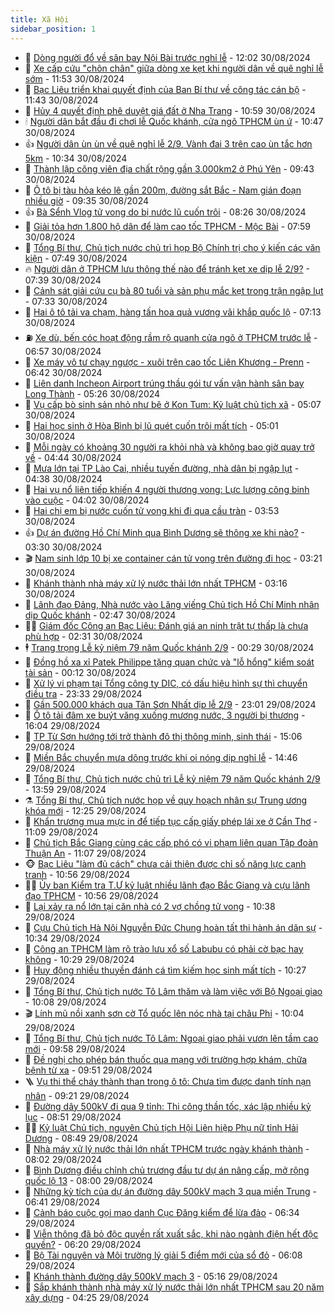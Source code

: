 ```yaml
---
title: Xã Hội
sidebar_position: 1
---
```


<!-- dantri-xa-hoi:START -->
- 🫣 [Dòng người đổ về sân bay Nội Bài trước nghỉ lễ](https://dantri.com.vn/xa-hoi/dong-nguoi-do-ve-san-bay-noi-bai-truoc-nghi-le-20240830184809818.htm) - 12:02 30/08/2024
- 💼 [Xe cấp cứu &quot;chôn chân&quot; giữa dòng xe kẹt khi người dân về quê nghỉ lễ sớm](https://dantri.com.vn/xa-hoi/xe-cap-cuu-chon-chan-giua-dong-xe-ket-khi-nguoi-dan-ve-que-nghi-le-som-20240830184336256.htm) - 11:53 30/08/2024
- 🎊 [Bạc Liêu triển khai quyết định của Ban Bí thư về công tác cán bộ](https://dantri.com.vn/xa-hoi/bac-lieu-trien-khai-quyet-dinh-cua-ban-bi-thu-ve-cong-tac-can-bo-20240830175131265.htm) - 11:43 30/08/2024
- 🙉 [Hủy 4 quyết định phê duyệt giá đất ở Nha Trang](https://dantri.com.vn/xa-hoi/huy-4-quyet-dinh-phe-duyet-gia-dat-o-nha-trang-20240830173445629.htm) - 10:59 30/08/2024
- 🕯 [Người dân bắt đầu đi chơi lễ Quốc khánh, cửa ngõ TPHCM ùn ứ](https://dantri.com.vn/xa-hoi/nguoi-dan-bat-dau-di-choi-le-quoc-khanh-cua-ngo-tphcm-un-u-20240830173231565.htm) - 10:47 30/08/2024
- 👍 [Người dân ùn ùn về quê nghỉ lễ 2/9, Vành đai 3 trên cao ùn tắc hơn 5km](https://dantri.com.vn/xa-hoi/nguoi-dan-un-un-ve-que-nghi-le-29-vanh-dai-3-tren-cao-un-tac-hon-5km-20240830172007485.htm) - 10:34 30/08/2024
- 🤖 [Thành lập công viên địa chất rộng gần 3.000km2 ở Phú Yên](https://dantri.com.vn/xa-hoi/thanh-lap-cong-vien-dia-chat-rong-gan-3000km2-o-phu-yen-20240830161205213.htm) - 09:43 30/08/2024
- 🙉 [Ô tô bị tàu hỏa kéo lê gần 200m, đường sắt Bắc - Nam gián đoạn nhiều giờ](https://dantri.com.vn/xa-hoi/o-to-bi-tau-hoa-keo-le-gan-200m-duong-sat-bac-nam-gian-doan-nhieu-gio-20240830162250618.htm) - 09:35 30/08/2024
- 👍 [Bà Sểnh Vlog tử vong do bị nước lũ cuốn trôi](https://dantri.com.vn/xa-hoi/ba-senh-vlog-tu-vong-do-bi-nuoc-lu-cuon-troi-20240830151403932.htm) - 08:26 30/08/2024
- 🗽 [Giải tỏa hơn 1.800 hộ dân để làm cao tốc TPHCM - Mộc Bài](https://dantri.com.vn/xa-hoi/giai-toa-hon-1800-ho-dan-de-lam-cao-toc-tphcm-moc-bai-20240830144750733.htm) - 07:59 30/08/2024
- 🗽 [Tổng Bí thư, Chủ tịch nước chủ trì họp Bộ Chính trị cho ý kiến các văn kiện](https://dantri.com.vn/xa-hoi/tong-bi-thu-chu-tich-nuoc-chu-tri-hop-bo-chinh-tri-cho-y-kien-cac-van-kien-20240830144926335.htm) - 07:49 30/08/2024
- 🔥 [Người dân ở TPHCM lưu thông thế nào để tránh kẹt xe dịp lễ 2/9?](https://dantri.com.vn/xa-hoi/nguoi-dan-o-tphcm-luu-thong-the-nao-de-tranh-ket-xe-dip-le-29-20240830142050455.htm) - 07:39 30/08/2024
- 🦒 [Cảnh sát giải cứu cụ bà 80 tuổi và sản phụ mắc kẹt trong trận ngập lụt](https://dantri.com.vn/xa-hoi/canh-sat-giai-cuu-cu-ba-80-tuoi-va-san-phu-mac-ket-trong-tran-ngap-lut-20240830123614130.htm) - 07:33 30/08/2024
- 🧐 [Hai ô tô tải va chạm, hàng tấn hoa quả vương vãi khắp quốc lộ](https://dantri.com.vn/xa-hoi/hai-o-to-tai-va-cham-hang-tan-hoa-qua-vuong-vai-khap-quoc-lo-20240830133050566.htm) - 07:13 30/08/2024
- ⛽️ [Xe dù, bến cóc hoạt động rầm rộ quanh cửa ngõ ở TPHCM trước lễ](https://dantri.com.vn/xa-hoi/xe-du-ben-coc-hoat-dong-ram-ro-quanh-cua-ngo-o-tphcm-truoc-le-20240830105319518.htm) - 06:57 30/08/2024
- 🚀 [Xe máy vô tư chạy ngược - xuôi trên cao tốc Liên Khương - Prenn](https://dantri.com.vn/xa-hoi/xe-may-vo-tu-chay-nguoc-xuoi-tren-cao-toc-lien-khuong-prenn-20240830113222364.htm) - 06:42 30/08/2024
- 🦒 [Liên danh Incheon Airport trúng thầu gói tư vấn vận hành sân bay Long Thành](https://dantri.com.vn/xa-hoi/lien-danh-incheon-airport-trung-thau-goi-tu-van-van-hanh-san-bay-long-thanh-20240830120913181.htm) - 05:26 30/08/2024
- 🦅 [Vụ cấp bò sinh sản nhỏ như bê ở Kon Tum: Kỷ luật chủ tịch xã](https://dantri.com.vn/xa-hoi/vu-cap-bo-sinh-san-nho-nhu-be-o-kon-tum-ky-luat-chu-tich-xa-20240830113035717.htm) - 05:07 30/08/2024
- 🚀 [Hai học sinh ở Hòa Bình bị lũ quét cuốn trôi mất tích](https://dantri.com.vn/xa-hoi/hai-hoc-sinh-o-hoa-binh-bi-lu-quet-cuon-troi-mat-tich-20240830112323736.htm) - 05:01 30/08/2024
- 🦅 [Mỗi ngày có khoảng 30 người ra khỏi nhà và không bao giờ quay trở về](https://dantri.com.vn/xa-hoi/moi-ngay-co-khoang-30-nguoi-ra-khoi-nha-va-khong-bao-gio-quay-tro-ve-20240830104431217.htm) - 04:44 30/08/2024
- 🤠 [Mưa lớn tại TP Lào Cai, nhiều tuyến đường, nhà dân bị ngập lụt](https://dantri.com.vn/xa-hoi/mua-lon-tai-tp-lao-cai-nhieu-tuyen-duong-nha-dan-bi-ngap-lut-20240830111639175.htm) - 04:38 30/08/2024
- 💄 [Hai vụ nổ liên tiếp khiến 4 người thương vong: Lực lượng công binh vào cuộc](https://dantri.com.vn/xa-hoi/hai-vu-no-lien-tiep-khien-4-nguoi-thuong-vong-luc-luong-cong-binh-vao-cuoc-20240830103635321.htm) - 04:02 30/08/2024
- 🥷 [Hai chị em bị nước cuốn tử vong khi đi qua cầu tràn](https://dantri.com.vn/xa-hoi/hai-chi-em-bi-nuoc-cuon-tu-vong-khi-di-qua-cau-tran-20240830100714807.htm) - 03:53 30/08/2024
- 👍 [Dự án đường Hồ Chí Minh qua Bình Dương sẽ thông xe khi nào?](https://dantri.com.vn/xa-hoi/du-an-duong-ho-chi-minh-qua-binh-duong-se-thong-xe-khi-nao-20240830100446267.htm) - 03:30 30/08/2024
- 🎬 [Nam sinh lớp 10 bị xe container cán tử vong trên đường đi học](https://dantri.com.vn/xa-hoi/nam-sinh-lop-10-bi-xe-container-can-tu-vong-tren-duong-di-hoc-20240830100338575.htm) - 03:21 30/08/2024
- 🦒 [Khánh thành nhà máy xử lý nước thải lớn nhất TPHCM](https://dantri.com.vn/xa-hoi/khanh-thanh-nha-may-xu-ly-nuoc-thai-lon-nhat-tphcm-20240830094749243.htm) - 03:16 30/08/2024
- 🌊 [Lãnh đạo Đảng, Nhà nước vào Lăng viếng Chủ tịch Hồ Chí Minh nhân dịp Quốc khánh](https://dantri.com.vn/xa-hoi/lanh-dao-dang-nha-nuoc-vao-lang-vieng-chu-tich-ho-chi-minh-nhan-dip-quoc-khanh-20240830094436008.htm) - 02:47 30/08/2024
- 🧑‍💻 [Giám đốc Công an Bạc Liêu: Đánh giá an ninh trật tự thấp là chưa phù hợp](https://dantri.com.vn/xa-hoi/giam-doc-cong-an-bac-lieu-danh-gia-an-ninh-trat-tu-thap-la-chua-phu-hop-20240829192456606.htm) - 02:31 30/08/2024
- 🕴 [Trang trọng Lễ kỷ niệm 79 năm Quốc khánh 2/9](https://dantri.com.vn/xa-hoi/trang-trong-le-ky-niem-79-nam-quoc-khanh-29-20240829225528286.htm) - 00:29 30/08/2024
- 🤔 [Đồng hồ xa xỉ Patek Philippe tặng quan chức và &quot;lỗ hổng&quot; kiểm soát tài sản](https://dantri.com.vn/xa-hoi/dong-ho-xa-xi-patek-philippe-tang-quan-chuc-va-lo-hong-kiem-soat-tai-san-20240830065853839.htm) - 00:12 30/08/2024
- 💄 [Xử lý vi phạm tại Tổng công ty DIC, có dấu hiệu hình sự thì chuyển điều tra](https://dantri.com.vn/xa-hoi/xu-ly-vi-pham-tai-tong-cong-ty-dic-co-dau-hieu-hinh-su-thi-chuyen-dieu-tra-20240828145448669.htm) - 23:33 29/08/2024
- 🧠 [Gần 500.000 khách qua Tân Sơn Nhất dịp lễ 2/9](https://dantri.com.vn/xa-hoi/gan-500000-khach-qua-tan-son-nhat-dip-le-29-20240829165957378.htm) - 23:01 29/08/2024
- 🦣 [Ô tô tải đâm xe buýt văng xuống mương nước, 3 người bị thương](https://dantri.com.vn/xa-hoi/o-to-tai-dam-xe-buyt-vang-xuong-muong-nuoc-3-nguoi-bi-thuong-20240829225520012.htm) - 16:04 29/08/2024
- 💫 [TP Từ Sơn hướng tới trở thành đô thị thông minh, sinh thái](https://dantri.com.vn/xa-hoi/tp-tu-son-huong-toi-tro-thanh-do-thi-thong-minh-sinh-thai-20240829213640345.htm) - 15:06 29/08/2024
- 🚀 [Miền Bắc chuyển mưa dông trước khi oi nóng dịp nghỉ lễ](https://dantri.com.vn/xa-hoi/mien-bac-chuyen-mua-dong-truoc-khi-oi-nong-dip-nghi-le-20240829211858537.htm) - 14:46 29/08/2024
- 🤔 [Tổng Bí thư, Chủ tịch nước chủ trì Lễ kỷ niệm 79 năm Quốc khánh 2/9](https://dantri.com.vn/xa-hoi/tong-bi-thu-chu-tich-nuoc-chu-tri-le-ky-niem-79-nam-quoc-khanh-29-20240829205913245.htm) - 13:59 29/08/2024
- ⚗️ [Tổng Bí thư, Chủ tịch nước họp về quy hoạch nhân sự Trung ương khóa mới](https://dantri.com.vn/xa-hoi/tong-bi-thu-chu-tich-nuoc-hop-ve-quy-hoach-nhan-su-trung-uong-khoa-moi-20240829191605268.htm) - 12:25 29/08/2024
- 🫶 [Khẩn trương mua mực in để tiếp tục cấp giấy phép lái xe ở Cần Thơ](https://dantri.com.vn/xa-hoi/khan-truong-mua-muc-in-de-tiep-tuc-cap-giay-phep-lai-xe-o-can-tho-20240829175057240.htm) - 11:09 29/08/2024
- 🌮 [Chủ tịch Bắc Giang cùng các cấp phó có vi phạm liên quan Tập đoàn Thuận An](https://dantri.com.vn/xa-hoi/chu-tich-bac-giang-cung-cac-cap-pho-co-vi-pham-lien-quan-tap-doan-thuan-an-20240829180534037.htm) - 11:07 29/08/2024
- 🐵 [Bạc Liêu &quot;làm đủ cách&quot; chưa cải thiện được chỉ số năng lực cạnh tranh](https://dantri.com.vn/xa-hoi/bac-lieu-lam-du-cach-chua-cai-thien-duoc-chi-so-nang-luc-canh-tranh-20240829155452529.htm) - 10:56 29/08/2024
- 🧑‍🏫 [Ủy ban Kiểm tra T.Ư kỷ luật nhiều lãnh đạo Bắc Giang và cựu lãnh đạo TPHCM](https://dantri.com.vn/xa-hoi/uy-ban-kiem-tra-tu-ky-luat-nhieu-lanh-dao-bac-giang-va-cuu-lanh-dao-tphcm-20240829165340196.htm) - 10:56 29/08/2024
- 💫 [Lại xảy ra nổ lớn tại căn nhà có 2 vợ chồng tử vong](https://dantri.com.vn/xa-hoi/lai-xay-ra-no-lon-tai-can-nha-co-2-vo-chong-tu-vong-20240829172257463.htm) - 10:38 29/08/2024
- 🦩 [Cựu Chủ tịch Hà Nội Nguyễn Đức Chung hoàn tất thi hành án dân sự](https://dantri.com.vn/phap-luat/cuu-chu-tich-ha-noi-nguyen-duc-chung-hoan-tat-thi-hanh-an-dan-su-20240829171839298.htm) - 10:34 29/08/2024
- 🦄 [Công an TPHCM làm rõ trào lưu xổ số Labubu có phải cờ bạc hay không](https://dantri.com.vn/xa-hoi/cong-an-tphcm-lam-ro-trao-luu-xo-so-labubu-co-phai-co-bac-hay-khong-20240829172724464.htm) - 10:29 29/08/2024
- 💂 [Huy động nhiều thuyền đánh cá tìm kiếm học sinh mất tích](https://dantri.com.vn/xa-hoi/huy-dong-nhieu-thuyen-danh-ca-tim-kiem-hoc-sinh-mat-tich-20240829164623490.htm) - 10:27 29/08/2024
- 💄 [Tổng Bí thư, Chủ tịch nước Tô Lâm thăm và làm việc với Bộ Ngoại giao](https://dantri.com.vn/xa-hoi/tong-bi-thu-chu-tich-nuoc-to-lam-tham-va-lam-viec-voi-bo-ngoai-giao-20240829164636370.htm) - 10:08 29/08/2024
- 🎬 [Lính mũ nồi xanh sơn cờ Tổ quốc lên nóc nhà tại châu Phi](https://dantri.com.vn/xa-hoi/linh-mu-noi-xanh-son-co-to-quoc-len-noc-nha-tai-chau-phi-20240829163854766.htm) - 10:04 29/08/2024
- 👀 [Tổng Bí thư, Chủ tịch nước Tô Lâm: Ngoại giao phải vươn lên tầm cao mới](https://dantri.com.vn/xa-hoi/tong-bi-thu-chu-tich-nuoc-to-lam-ngoai-giao-phai-vuon-len-tam-cao-moi-20240829163653529.htm) - 09:58 29/08/2024
- 💃 [Đề nghị cho phép bán thuốc qua mạng với trường hợp khám, chữa bệnh từ xa](https://dantri.com.vn/xa-hoi/de-nghi-cho-phep-ban-thuoc-qua-mang-voi-truong-hop-kham-chua-benh-tu-xa-20240829164400392.htm) - 09:51 29/08/2024
- 🪜 [Vụ thi thể cháy thành than trong ô tô: Chưa tìm được danh tính nạn nhân](https://dantri.com.vn/xa-hoi/vu-thi-the-chay-thanh-than-trong-o-to-chua-tim-duoc-danh-tinh-nan-nhan-20240829154431021.htm) - 09:21 29/08/2024
- 📝 [Đường dây 500kV đi qua 9 tỉnh: Thi công thần tốc, xác lập nhiều kỷ lục](https://dantri.com.vn/xa-hoi/duong-day-500kv-di-qua-9-tinh-thi-cong-than-toc-xac-lap-nhieu-ky-luc-20240829154615505.htm) - 08:51 29/08/2024
- 🧑‍💻 [Kỷ luật Chủ tịch, nguyên Chủ tịch Hội Liên hiệp Phụ nữ tỉnh Hải Dương](https://dantri.com.vn/xa-hoi/ky-luat-chu-tich-nguyen-chu-tich-hoi-lien-hiep-phu-nu-tinh-hai-duong-20240829154454097.htm) - 08:49 29/08/2024
- 👺 [Nhà máy xử lý nước thải lớn nhất TPHCM trước ngày khánh thành](https://dantri.com.vn/xa-hoi/nha-may-xu-ly-nuoc-thai-lon-nhat-tphcm-truoc-ngay-khanh-thanh-20240829102501772.htm) - 08:02 29/08/2024
- 🌮 [Bình Dương điều chỉnh chủ trương đầu tư dự án nâng cấp, mở rộng quốc lộ 13](https://dantri.com.vn/xa-hoi/binh-duong-dieu-chinh-chu-truong-dau-tu-du-an-nang-cap-mo-rong-quoc-lo-13-20240829123118454.htm) - 08:00 29/08/2024
- 🤭 [Những kỳ tích của dự án đường dây 500kV mạch 3 qua miền Trung](https://dantri.com.vn/xa-hoi/nhung-ky-tich-cua-du-an-duong-day-500kv-mach-3-qua-mien-trung-20240829131051578.htm) - 06:41 29/08/2024
- 💪 [Cảnh báo cuộc gọi mạo danh Cục Đăng kiểm để lừa đảo](https://dantri.com.vn/xa-hoi/canh-bao-cuoc-goi-mao-danh-cuc-dang-kiem-de-lua-dao-20240829132226312.htm) - 06:34 29/08/2024
- 🧰 [Viễn thông đã bỏ độc quyền rất xuất sắc, khi nào ngành điện hết độc quyền?](https://dantri.com.vn/xa-hoi/vien-thong-da-bo-doc-quyen-rat-xuat-sac-khi-nao-nganh-dien-het-doc-quyen-20240829131018287.htm) - 06:20 29/08/2024
- 🤡 [Bộ Tài nguyên và Môi trường lý giải 5 điểm mới của sổ đỏ](https://dantri.com.vn/xa-hoi/bo-tai-nguyen-va-moi-truong-ly-giai-5-diem-moi-cua-so-do-20240829125110194.htm) - 06:08 29/08/2024
- 🦆 [Khánh thành đường dây 500kV mạch 3](https://dantri.com.vn/xa-hoi/khanh-thanh-duong-day-500kv-mach-3-20240829120202304.htm) - 05:16 29/08/2024
- 🦍 [Sắp khánh thành nhà máy xử lý nước thải lớn nhất TPHCM sau 20 năm xây dựng](https://dantri.com.vn/xa-hoi/sap-khanh-thanh-nha-may-xu-ly-nuoc-thai-lon-nhat-tphcm-sau-20-nam-xay-dung-20240829112015057.htm) - 04:25 29/08/2024<!-- dantri-xa-hoi:END -->
